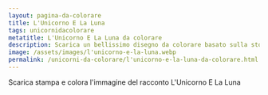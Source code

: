 ```yaml
---
layout: pagina-da-colorare
title: L'Unicorno E La Luna
tags: unicornidacolorare
metatitle: L'Unicorno E La Luna da colorare
description: Scarica un bellissimo disegno da colorare basato sulla storia L'Unicorno E La Luna
image: /assets/images/l'unicorno-e-la-luna.webp
permalink: /unicorni-da-colorare/l'unicorno-e-la-luna-da-colorare.html
---
```

Scarica stampa e colora l'immagine del racconto L'Unicorno E La Luna
